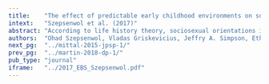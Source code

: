 ```yaml
---
title:    "The effect of predictable early childhood environments on sociosexuality in early adulthood."
intext:   "Szepsenwol et al. (2017)"
abstract: "According to life history theory, sociosexual orientations in adulthood should be affected by an individual’s early childhood environment. Highly predictable (stable) environments should increase the potential fitness benefits of long-term (slow) mating strategies as well as the potential costs of short-term (fast) mating strategies. Experiencing a more predictable childhood environment, therefore, should lead individuals to enact a slower life history strategy characterized by more restricted sociosexual behaviors. We tested this hypothesis in the Minnesota Longitudinal Study of Risk and Adaptation (MLSRA), an ongoing longitudinal study that has followed individuals from before they were born into adulthood. Indicators of sociosexuality in early adulthood were assessed by trained coders based on interviews conducted with participants about their current relationship, their relationship history, and their future relationship aspirations when they were 23 years old. The findings revealed that having experienced more predictable environments during the first 4 years of life (indexed by less frequent changes in parents’ employment status, cohabitation status, and residence) prospectively predicted more restricted sociosexuality at age 23, over and above current levels of predictability (that also uniquely predicted restricted sociosexuality at age 23). This early life predictability effect was partially mediated by greater early maternal support and being securely attached at age 19. Viewed together, these findings suggest that greater predictability early in life may be partially conveyed to children through more supportive parenting, which results in secure attachment in adolescence, which in turn predicts more restricted sociosexuality in early adulthood."
authors:  "Ohad Szepsenwol, Vladas Griskevicius, Jeffry A. Simpson, Ethan S. Young, Cory Fleck, & Rachael E. Jones"
next_pg:  "../mittal-2015-jpsp-1/"
prev_pg:  "../martin-2018-dp-1/"
pub_type: "journal"
iframe:   "../2017_EBS_Szepsenwol.pdf"
---
```

